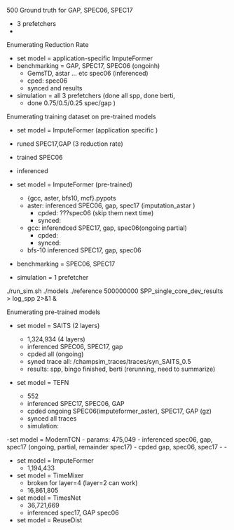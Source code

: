 500 Ground truth for GAP, SPEC06, SPEC17
- 3 prefetchers
-
Enumerating Reduction Rate
- set model = application-specific ImputeFormer
- benchmarking = GAP, SPEC17, SPEC06 (ongoinh)
	- GemsTD, astar ... etc spec06 (inferenced)
	- cped: spec06
	- synced and results
- simulation = all 3 prefetchers (done all spp, done berti,
	- done 0.75/0.5/0.25 spec/gap )

Enumerating training dataset on pre-trained models
- set model = ImputeFormer (application specific	)
- runed SPEC17,GAP (3 reduction rate)
- trained SPEC06 
- inferenced

- set model = ImputeFormer (pre-trained)
	- {gcc, aster, bfs10, mcf}.pypots	
	- aster: inferenced  SPEC06, gap, spec17 (imputation_astar		)
		- cpded: ???spec06 (skip them next time)
		- synced:
	- gcc: inferendced SPEC17, gap, spec06(ongoing partial)
		- cpded:
		- synced:
	- bfs-10 inferenced SPEC17, gap, spec06


- benchmarking = SPEC06, SPEC17
- simulation = 1 prefetcher

./run_sim.sh ./models ./reference 500000000 SPP_single_core_dev_results > log_spp 2>&1 &

Enumerating pre-trained models
- set model = SAITS (2 layers)
	- 1,324,934 (4 layers)
	- inferenced SPEC06, SPEC17, gap
	- cpded all (ongoing)
	- syned trace all: /champsim_traces/traces/syn_SAITS_0.5
	- results: spp, bingo finished, berti (rerunning, need to summarize)
	
- set model = TEFN
	- 552
	- inferenced SPEC17, SPEC06, GAP
	- cpded ongoing SPEC06(imputeformer_aster), SPEC17, GAP (gz)
	- synced all traces
	- simulation: 

-set model = ModernTCN
	- params:  475,049
	- inferenced spec06, gap, spec17 (ongoing, partial, remainder spec17)
	- cpded gap, spec06, spec17
	- 
	- 
- set model = ImputeFormer 
	- 1,194,433
- set model = TimeMixer
	- broken for layer=4 (layer=2 can work)
	- 16,861,805
- set model = TimesNet
	- 36,721,669
	- inferenced spec17, GAP spec06
- set model = ReuseDist
<!--stackedit_data:
eyJoaXN0b3J5IjpbLTIwMDE3MjE4NzQsNDYyNzE1MjMwLDIxMz
c1NzIxNzMsLTEzNzYzMDk0MjYsMTgxNTY0MTgzOCw5OTU4MTY0
NTMsLTEwNjg1MDcyLDE3OTUwNTMzMTQsOTU3MDg3OTA5LC0xMj
gzODg4NTQ3LDk3Mzk5MDU5MSwxNDg2MzI4NTExLDE5NDg5ODk1
ODMsMTk0ODk4OTU4MywtMTY5MDY0Nzc3MiwtMTk2Mjg0NTExNi
wyOTEzMjg5MTksMTA2NTI1NTE1MSwtNzY4OTU0MTU2LDExNzA4
NDI3OTddfQ==
-->